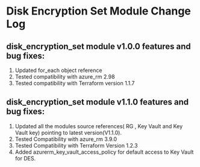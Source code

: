 # Disk Encryption Set Module Change Log

## disk_encryption_set module v1.0.0 features and bug fixes:

1. Updated for_each object reference
2. Tested compatibility with azure_rm 2.98
3. Tested compatibility with Terraform version 1.1.7

## disk_encryption_set module v1.1.0 features and bug fixes:

1. Updated all the modules source references( RG , Key Vault and Key Vault key) pointing to latest version(V1.1.0).
2. Tested Compatibility with azure_rm 3.9.0
3. Tested Compatibility with Terraform Version 1.2.3
4. Added azurerm_key_vault_access_policy for default access to Key Vault for DES.
